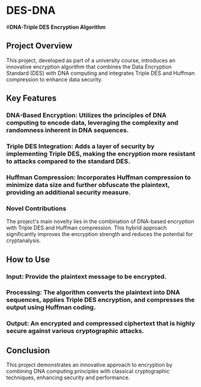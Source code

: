 # DES-DNA
#**DNA-Triple DES Encryption Algorithm**
## Project Overview
This project, developed as part of a university course, introduces an innovative encryption algorithm that combines the Data Encryption Standard (DES) with DNA computing and integrates Triple DES and Huffman compression to enhance data security.

## Key Features
### DNA-Based Encryption: Utilizes the principles of DNA computing to encode data, leveraging the complexity and randomness inherent in DNA sequences.
### Triple DES Integration: Adds a layer of security by implementing Triple DES, making the encryption more resistant to attacks compared to the standard DES.
### Huffman Compression: Incorporates Huffman compression to minimize data size and further obfuscate the plaintext, providing an additional security measure.
### Novel Contributions
The project's main novelty lies in the combination of DNA-based encryption with Triple DES and Huffman compression. This hybrid approach significantly improves the encryption strength and reduces the potential for cryptanalysis.

## How to Use
### Input: Provide the plaintext message to be encrypted.
### Processing: The algorithm converts the plaintext into DNA sequences, applies Triple DES encryption, and compresses the output using Huffman coding.
### Output: An encrypted and compressed ciphertext that is highly secure against various cryptographic attacks.
## Conclusion
This project demonstrates an innovative approach to encryption by combining DNA computing principles with classical cryptographic techniques, enhancing security and performance.
